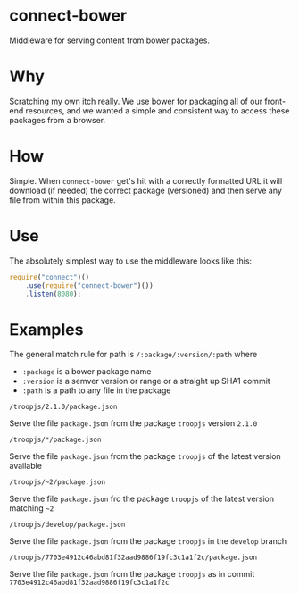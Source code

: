 # connect-bower #

Middleware for serving content from bower packages.

# Why #

Scratching my own itch really. We use bower for packaging all of our front-end resources, and we wanted a simple and consistent way to access these packages from a browser.

# How #

Simple. When `connect-bower` get's hit with a correctly formatted URL it will download (if needed) the correct package (versioned) and then serve any file from within this package.

# Use #

The absolutely simplest way to use the middleware looks like this:

```javascript
require("connect")()
	.use(require("connect-bower")())
	.listen(8080);
```

# Examples #

The general match rule for path is `/:package/:version/:path` where

* `:package` is a bower package name
* `:version` is a semver version or range or a straight up SHA1 commit
* `:path` is a path to any file in the package

```
/troopjs/2.1.0/package.json
```

Serve the file `package.json` from the package `troopjs` version `2.1.0`

```
/troopjs/*/package.json
```

Serve the file `package.json` from the package `troopjs` of the latest version available

```
/troopjs/~2/package.json
```

Serve the file `package.json` fro the package `troopjs` of the latest version matching `~2`

```
/troopjs/develop/package.json
```

Serve the file `package.json` from the package `troopjs` in the `develop` branch

```
/troopjs/7703e4912c46abd81f32aad9886f19fc3c1a1f2c/package.json
```

Serve the file `package.json` from the package `troopjs` as in commit `7703e4912c46abd81f32aad9886f19fc3c1a1f2c`
